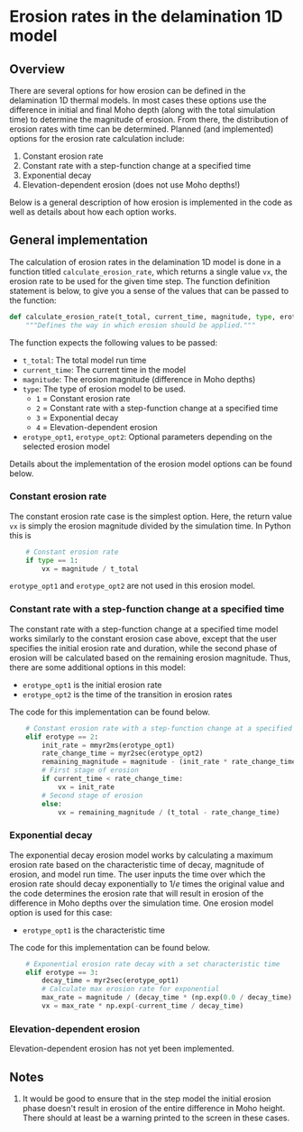 # Erosion rates in the delamination 1D model

## Overview

There are several options for how erosion can be defined in the delamination 1D thermal models. In most cases these options use the difference in initial and final Moho depth (along with the total simulation time) to determine the magnitude of erosion. From there, the distribution of erosion rates with time can be determined. Planned (and implemented) options for the erosion rate calculation include:

1. Constant erosion rate
2. Constant rate with a step-function change at a specified time
3. Exponential decay
4. Elevation-dependent erosion (does not use Moho depths!)

Below is a general description of how erosion is implemented in the code as well as details about how each option works.

## General implementation

The calculation of erosion rates in the delamination 1D model is done in a function titled `calculate_erosion_rate`, which returns a single value `vx`, the erosion rate to be used for the given time step. The function definition statement is below, to give you a sense of the values that can be passed to the function:

```python
def calculate_erosion_rate(t_total, current_time, magnitude, type, erotype_opt1, erotype_opt2):
    """Defines the way in which erosion should be applied."""
```

The function expects the following values to be passed:

- `t_total`: The total model run time
- `current_time`: The current time in the model
- `magnitude`: The erosion magnitude (difference in Moho depths)
- `type`: The type of erosion model to be used.
  - `1` = Constant erosion rate
  - `2` = Constant rate with a step-function change at a specified time
  - `3` = Exponential decay
  - `4` = Elevation-dependent erosion
- `erotype_opt1`, `erotype_opt2`: Optional parameters depending on the selected erosion model

Details about the implementation of the erosion model options can be found below.

### Constant erosion rate

The constant erosion rate case is the simplest option. Here, the return value `vx` is simply the erosion magnitude divided by the simulation time. In Python this is

```python
    # Constant erosion rate
    if type == 1:
        vx = magnitude / t_total
```

`erotype_opt1` and `erotype_opt2` are not used in this erosion model.

### Constant rate with a step-function change at a specified time

The constant rate with a step-function change at a specified time model works similarly to the constant erosion case above, except that the user specifies the initial erosion rate and duration, while the second phase of erosion will be calculated based on the remaining erosion magnitude. Thus, there are some additional options in this model:

- `erotype_opt1` is the initial erosion rate
- `erotype_opt2` is the time of the transition in erosion rates

The code for this implementation can be found below.

```python
    # Constant erosion rate with a step-function change at a specified time
    elif erotype == 2:
        init_rate = mmyr2ms(erotype_opt1)
        rate_change_time = myr2sec(erotype_opt2)
        remaining_magnitude = magnitude - (init_rate * rate_change_time)
        # First stage of erosion
        if current_time < rate_change_time:
            vx = init_rate
        # Second stage of erosion
        else:
            vx = remaining_magnitude / (t_total - rate_change_time)
```

### Exponential decay

The exponential decay erosion model works by calculating a maximum erosion rate based on the characteristic time of decay, magnitude of erosion, and model run time. The user inputs the time over which the erosion rate should decay exponentially to $1/e$ times the original value and the code determines the erosion rate that will result in erosion of the difference in Moho depths over the simulation time. One erosion model option is used for this case:

- `erotype_opt1` is the characteristic time

The code for this implementation can be found below.

```python
    # Exponential erosion rate decay with a set characteristic time
    elif erotype == 3:
        decay_time = myr2sec(erotype_opt1)
        # Calculate max erosion rate for exponential
        max_rate = magnitude / (decay_time * (np.exp(0.0 / decay_time) - np.exp(-t_total / decay_time)))
        vx = max_rate * np.exp(-current_time / decay_time)
```

### Elevation-dependent erosion

Elevation-dependent erosion has not yet been implemented.

## Notes

1. It would be good to ensure that in the step model the initial erosion phase doesn't result in erosion of the entire difference in Moho height. There should at least be a warning printed to the screen in these cases.
